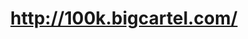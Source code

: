 ---
layout: post
title: http://100k.bigcartel.com/
image: 100k.bigcartel.com-2011-10-01-clipped.png
---